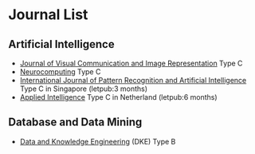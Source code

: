 # Journal List
## Artificial Intelligence 
- [Journal of Visual Communication and Image Representation] Type C
- [Neurocomputing] Type C
- [International Journal of Pattern Recognition and Artificial Intelligence] Type C in Singapore (letpub:3 months)
- [Applied Intelligence] Type C in Netherland (letpub:6 months)

## Database and Data Mining
- [Data and Knowledge Engineering] (DKE) Type B 

[//]: # (Reference Set)

[Journal of Visual Communication and Image Representation]:<https://www.journals.elsevier.com/journal-of-visual-communication-and-image-representation>

[Neurocomputing]:<https://www.journals.elsevier.com/neurocomputing>

[International Journal of Pattern Recognition and Artificial Intelligence]:<https://www.worldscientific.com/worldscinet/ijprai>

[Applied Intelligence]:<https://www.springer.com/journal/10489/aims-and-scope>



[Data and Knowledge Engineering ]: <https://www.journals.elsevier.com/data-and-knowledge-engineering>


